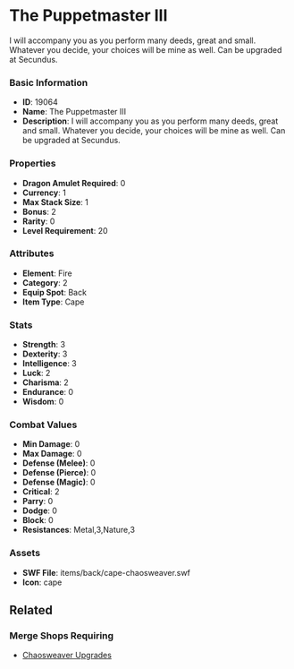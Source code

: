# The Puppetmaster III

I will accompany you as you perform many deeds, great and small. Whatever you decide, your choices will be mine as well. Can be upgraded at Secundus.

### Basic Information

- **ID**: 19064
- **Name**: The Puppetmaster III
- **Description**: I will accompany you as you perform many deeds, great and small. Whatever you decide, your choices will be mine as well. Can be upgraded at Secundus.

### Properties

- **Dragon Amulet Required**: 0
- **Currency**: 1
- **Max Stack Size**: 1
- **Bonus**: 2
- **Rarity**: 0
- **Level Requirement**: 20

### Attributes

- **Element**: Fire
- **Category**: 2
- **Equip Spot**: Back
- **Item Type**: Cape

### Stats

- **Strength**: 3
- **Dexterity**: 3
- **Intelligence**: 3
- **Luck**: 2
- **Charisma**: 2
- **Endurance**: 0
- **Wisdom**: 0

### Combat Values

- **Min Damage**: 0
- **Max Damage**: 0
- **Defense (Melee)**: 0
- **Defense (Pierce)**: 0
- **Defense (Magic)**: 0
- **Critical**: 2
- **Parry**: 0
- **Dodge**: 0
- **Block**: 0
- **Resistances**: Metal,3,Nature,3

### Assets

- **SWF File**: items/back/cape-chaosweaver.swf
- **Icon**: cape

## Related

### Merge Shops Requiring

- [Chaosweaver Upgrades](../merge-shops/311-chaosweaver-upgrades.md)

